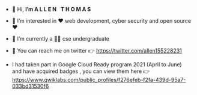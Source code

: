 - 👋 Hi, **I’m  A L L E N** &nbsp; **T H O M A S**
- 👀 I’m interested in  ❤️ web development, cyber security and open source  ❤️
- 🌱 I’m currently a 🧑‍💻 cse undergraduate
- 🤗 You can reach me on twitter 👉 https://twitter.com/allen155228231

- I had taken  part in Google Cloud Ready program 2021 (April to June) and have acquired badges , you can view them here  👉 https://www.qwiklabs.com/public_profiles/f276efeb-f2fa-439d-95a7-033bd31530f6

<!---
coding-sorcerer-1/coding-sorcerer-1 is a ✨ special ✨ repository because its `README.md` (this file) appears on your GitHub profile.
You can click the Preview link to take a look at your changes.
--->
